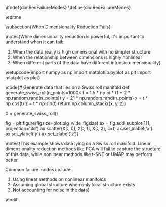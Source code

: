 \ifndef{dimRedFailureModes}
\define{dimRedFailureModes}

\editme

\subsection{When Dimensionality Reduction Fails}

\notes{While dimensionality reduction is powerful, it's important to understand when it can fail:

1. When the data really is high dimensional with no simpler structure
2. When the relationship between dimensions is highly nonlinear
3. When different parts of the data have different intrinsic dimensionality}

\setupcode{import numpy as np
import matplotlib.pyplot as plt
import mlai.plot as plot}

\code{# Generate data that lies on a Swiss roll manifold
def generate_swiss_roll(n_points=1000):
    t = 1.5 * np.pi * (1 + 2 * np.random.rand(n_points))
    y = 21 * np.random.rand(n_points)
    x = t * np.cos(t)
    z = t * np.sin(t)
    return np.column_stack((x, y, z))

X = generate_swiss_roll()

fig = plt.figure(figsize=plot.big_wide_figsize)
ax = fig.add_subplot(111, projection='3d')
ax.scatter(X[:, 0], X[:, 1], X[:, 2], c=t)
ax.set_xlabel('$x$')
ax.set_ylabel('$y$') 
ax.set_zlabel('$z$')}

\notes{This example shows data lying on a Swiss roll manifold. Linear dimensionality reduction methods like PCA will fail to capture the structure of this data, while nonlinear methods like t-SNE or UMAP may perform better.

Common failure modes include:
1. Using linear methods on nonlinear manifolds
2. Assuming global structure when only local structure exists
3. Not accounting for noise in the data}

\endif

